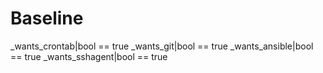 # Baseline

_wants_crontab|bool == true
_wants_git|bool == true
_wants_ansible|bool == true
_wants_sshagent|bool == true

